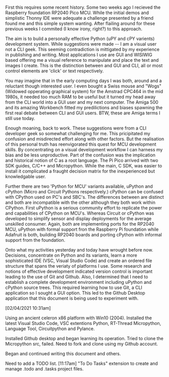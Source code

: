 First this requires some recent history. Some two weeks ago I recieved the Raspberry foundation RP2040 Pico MCU. While the initial demos and simplistic Thonny IDE were adequate a challenge presented by a friend found me and this simple system wanting. After flailing around for these previous weeks I commited (I know irony, right?) to this approach.

The aim is to build a personally effective Python (uPY and cPY varients) development system. While suggestions were made -- I am a visual user not a CLI geek. This seeming contradiction is mittigated by my experience in publishing and writing. Most applications I use are GUI and WISIWIG based offering me a visual reference to manipulate and place the text and images I create. This is the distinction between and GUI and CLI, all or most control elements are 'click' or text respectively. 

You may imagine that in the early computing days I was both, around and a reluctant though interested user. I even bought a Swiss mouse and "Wogs" (Widowed opperating graphical system) for the Amstrad CPC464 in the mid 1980s, it needed too much RAM to be useful but it turned my head away from the CLI world into a GUI user and my next computer. The Amiga 500 and its amazing Workbench fitted my predilictions and biases spawning the first real debate between CLI and GUI users. BTW, these are Amiga terms I still use today. 

Enough moaning, back to work. These suggestions were from a CLI developer geek so somewhat challenging for me. This pricipitated my confusion and misdirected effort along with other factors. But the realisation of this personal truth has reenvigorated this quest for MCU development skills. By concentrating on a visual development workflow I can harness my bias and be less unproductive. Part of the confusion was the implication and historical notion of C as a root language. The Pi Pico arrived with two SDK guides, C/C++ and Micropython. While the main, C SDK, was easier to install it complicated a fraught decision matrix for the inexperienced but knowledgable user. 

Further there are two 'Python for MCU' variants available, uPython and cPython (Micro and Circuit Pythons respectively.) cPython can be confused with CPython used on PC's and SBC's. The differences between are distinct and both are incompatible with the other although they both work within CPython. First uPython is a serious community effort to replicate the power and capabilities of CPython on MCU's. Whereas Circuit or cPython was developed to simplify sensor and display deployments for the average unskilled consumer. Again, both are implementing ports for the RP2040 MCU, uPython with formal support fron the Raspberry Pi foundation while Adafruit is both, building RP2040 boards and porting cPython with informal support from the foundation. 

Onto what my activities yesterday and today have wrought before now. Decisions, concentrate on Python and its variants, learn a more sophisticated IDE (VSC, Visual Studio Code) and create an ordered file structure that spans the veriaty of platforms I use. Some research and notions of effective development indicated version control is important leading to the use of Git and Github. Also, I determined that I need to establish a complete development environment including uPython and cPython source trees. This required learning how to use Git, a CLI application so I sought a GUI option. This led to the Github Desktop application that this document is being used to experiment with. 

[02/04/2021 10:31am]

Using an ancient celeron x86 platform with Win10 (2004). Installed the latest Visual Studio Code, VSC extentions Python, RT-Thread Micropython, Language Tool, Circuitpython and Pylance. 

Installed Github desktop and began learning its operation. Tried to clone the Micropython src, failed. Need to fork and clone using my Github account.

Began and continued writing this document and others.

Need to add a TODO list. [11:17am] "To Do Tasks" extension to create and manage .todo and .tasks project files.
